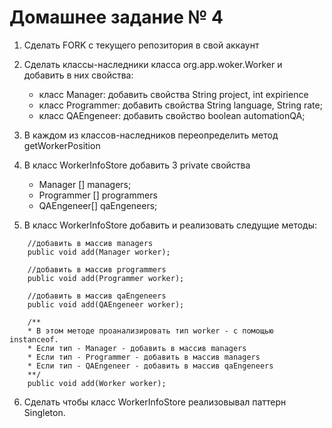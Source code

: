 # Домашнее задание № 4

  1. Сделать FORK с текущего репозитория в свой аккаунт
  2. Сделать классы-наследники класса org.app.woker.Worker и добавить в них свойства:
        * класс Manager: добавить свойства String project, int expirience
        * класс Programmer: добавить свойства String language, String rate;
        * класс QAEngeneer: добавить свойство boolean automationQA;

  3. В каждом из классов-наследников переопределить метод getWorkerPosition

  4. В класс WorkerInfoStore добавить 3 private свойства
        * Manager [] managers;
        * Programmer [] programmers
        * QAEngeneer[] qaEngeneers;

5. В класс WorkerInfoStore добавить и реализовать следущие методы:
```
    //добавить в массив managers
    public void add(Manager worker);

    //добавить в массив programmers
    public void add(Programmer worker);

    //добавить в массив qaEngeneers
    public void add(QAEngeneer worker);

    /**
    * В этом методе проанализировать тип worker - с помощью instanceof.
    * Если тип - Manager - добавить в массив managers
    * Если тип - Programmer - добавить в массив managers
    * Если тип - QAEngeneer - добавить в массив qaEngeneers
    **/
    public void add(Worker worker);
```
6. Сделать чтобы класс WorkerInfoStore реализовывал паттерн Singleton.